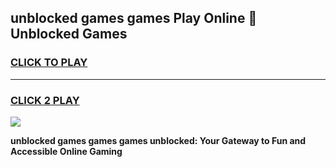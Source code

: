 
## unblocked games games Play Online 👋 Unblocked Games
<h3>
<a href="https://premium.freeplayer.one?title=unblocked_games_games&ref=19F">CLICK TO PLAY</a></h3>
<hr>

<h3>
<a href="https://premium.freeplayer.one?title=unblocked_games_games&ref=19F">CLICK 2 PLAY</a>
  
</h3>

<a href="https://premium.freeplayer.one?title=unblocked_games_games&ref=19F"><img src="https://clearcache.store/games.png"></a>


**unblocked games games games unblocked: Your Gateway to Fun and Accessible Online Gaming**
